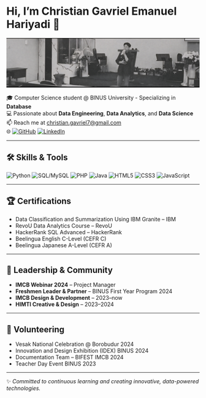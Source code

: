 # Hi, I’m Christian Gavriel Emanuel Hariyadi 👋 

![Christian Gavriel](img/linkedinheader.jpg)

🎓 Computer Science student @ BINUS University - Specializing in **Database**  
💻 Passionate about **Data Engineering**, **Data Analytics**, and **Data Science**  
📫 Reach me at [christian.gavriel7@gmail.com](mailto:christian.gavriel7@gmail.com)  
🌐 [![GitHub](https://cdn.jsdelivr.net/gh/devicons/devicon/icons/github/github-original.svg)](https://github.com/christiangavriel)
[![LinkedIn](https://cdn.jsdelivr.net/gh/devicons/devicon/icons/linkedin/linkedin-original.svg)](https://linkedin.com/in/christiangavriel)

---

## 🛠️ Skills & Tools  

<p align="left">
  <!-- Languages / Tools -->
  <img src="https://cdn.jsdelivr.net/gh/devicons/devicon/icons/python/python-original.svg" alt="Python" width="40" height="40"/>
  <img src="https://cdn.jsdelivr.net/gh/devicons/devicon/icons/mysql/mysql-original-wordmark.svg" alt="SQL/MySQL" width="40" height="40"/>
  <img src="https://cdn.jsdelivr.net/gh/devicons/devicon/icons/php/php-original.svg" alt="PHP" width="40" height="40"/>
  <img src="https://cdn.jsdelivr.net/gh/devicons/devicon/icons/java/java-original.svg" alt="Java" width="40" height="40"/>
  <img src="https://cdn.jsdelivr.net/gh/devicons/devicon/icons/html5/html5-original.svg" alt="HTML5" width="40" height="40"/>
  <img src="https://cdn.jsdelivr.net/gh/devicons/devicon/icons/css3/css3-original.svg" alt="CSS3" width="40" height="40"/>
  <img src="https://cdn.jsdelivr.net/gh/devicons/devicon/icons/javascript/javascript-original.svg" alt="JavaScript" width="40" height="40"/>
</p>

---

## 🏆 Certifications  

- Data Classification and Summarization Using IBM Granite – IBM  
- RevoU Data Analytics Course – RevoU  
- HackerRank SQL Advanced – HackerRank  
- Beelingua English C-Level (CEFR C)  
- Beelingua Japanese A-Level (CEFR A)

---

## 🌱 Leadership & Community  

- **IMCB Webinar 2024** – Project Manager  
- **Freshmen Leader & Partner** – BINUS First Year Program 2024  
- **IMCB Design & Development** – 2023–now  
- **HIMTI Creative & Design** – 2023–2024  

---

## 🤝 Volunteering  

- Vesak National Celebration @ Borobudur 2024  
- Innovation and Design Exhibition (IDEX) BINUS 2024  
- Documentation Team – BIFEST IMCB 2024  
- Teacher Day Event BINUS 2023  

---

✨ _Committed to continuous learning and creating innovative, data-powered technologies._
